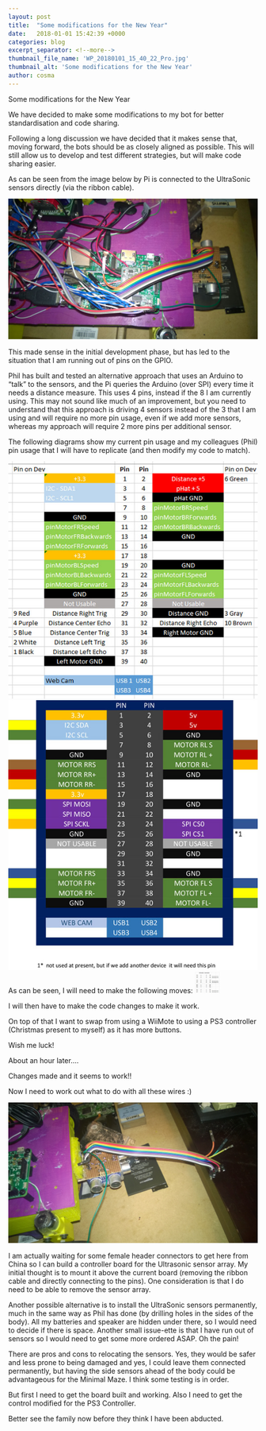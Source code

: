 ```yaml
---
layout: post
title:  "Some modifications for the New Year"
date:   2018-01-01 15:42:39 +0000
categories: blog
excerpt_separator: <!--more-->
thumbnail_file_name: 'WP_20180101_15_40_22_Pro.jpg'
thumbnail_alt: 'Some modifications for the New Year'
author: cosma
---
```



Some modifications for the New Year

We have decided to make some modifications to my bot for better standardisation and code sharing.
<!--more-->

Following a long discussion we have decided that it makes sense that, moving forward, the bots should be as closely aligned as possible.  This will still allow us to develop and test different strategies, but will make code sharing easier.

As can be seen from the image below by Pi is connected to the UltraSonic sensors directly (via the ribbon cable).  

<img src="/assets/images/sz_large/WP_20180101_15_40_22_Pro.jpg" alt="DalekBot V2 Prior to clean up" >

This made sense in the initial development phase, but has led to the situation that I am running out of pins on the GPIO.

Phil has built and tested an alternative approach that uses an Arduino to “talk” to the sensors, and the Pi queries the Arduino (over SPI) every time it needs a distance measure.  This uses 4 pins, instead if the 8 I am currently using.  This may not sound like much of an improvement, but you need to understand that this approach is driving 4 sensors instead of the 3 that I am using and will require no more pin usage, even if we add more sensors, whereas my approach will require 2 more pins per additional sensor.

The following diagrams show my current pin usage and my colleagues (Phil) pin usage that I will have to replicate (and then modify my code to match).
<div class="mdl-grid">
  <div class="mdl-cell mdl-cell--6-col-desktop mdl-cell--6-col-tablet mdl-cell--12-col-phone ">
    <img src="/assets/images/sz_small/Pin_Usage01_Cos.jpg" alt="My Pin Usage" >
  </div>
  <div class="mdl-cell mdl-cell--6-col-desktop mdl-cell--6-col-tablet mdl-cell--12-col-phone ">
    <img  src="/assets/images/sz_small/Pin_Usage_Phil.jpg" alt="Phil’s Pin Usage" >
  </div>
</div>
As can be seen, I will need to make the following moves:

<img  class="mdl-cell mdl-cell--6-col-desktop mdl-cell--6-col-tablet mdl-cell--12-col-phone " src="/assets/images/sz_large/Cos_Pin_Swaps.jpg" alt="Cos Pin Swaps" width="50">

I will then have to make the code changes to make it work.

On top of that I want to swap from using a WiiMote to using a PS3 controller (Christmas present to myself) as it has more buttons.

Wish me luck!

About an hour later....

Changes made and it seems to work!!

Now I need to work out what to do with all these wires :)

<img src="/assets/images/Processed/WP_20180101_18_12_11_Pro.jpg" alt="Spare bits">

I am actually waiting for some female header connectors to get here from China so I can build a controller board for the Ultrasonic sensor array. My initial thought is to mount it above the current board (removing the ribbon cable and directly connecting to the pins).  One consideration is that I do need to be able to remove the sensor array.

Another possible alternative is to install the UltraSonic sensors permanently, much in the same way as Phil has done (by drilling holes in the sides of the body).  All my batteries and speaker are hidden under there, so I would need to decide if there is space.  Another small issue-ette is that I have run out of sensors so I would need to get some more ordered ASAP.  Oh the pain! 

There are pros and cons to relocating the sensors.  Yes, they would be safer and less prone to being damaged and yes, I could leave them connected permanently, but having the side sensors ahead of the body could be advantageous for the Minimal Maze.  I think some testing is in order.

But first I need to get the board built and working.  Also I need to get the control modified for the PS3 Controller.

Better see the family now before they think I have been abducted.
  